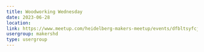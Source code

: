 ```yaml
---
title: Woodworking Wednesday
date: 2023-06-28
location: 
link: https://www.meetup.com/heidelberg-makers-meetup/events/dfbltsyfcjblc/
usergroup: makershd
type: usergroup
---
```

